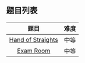 ## 题目列表  
| 题目 | 难度 |  
|:---:|:---:|  
| [Hand of Straights](hand-of-straights/question.md) | 中等 |   
| [Exam Room](exam-room/question.md) | 中等 |   
